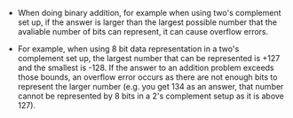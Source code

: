 - When doing binary addition, for example when using two's complement set up, if the answer is larger than the largest possible number that the avaliable number of bits can represent, it can cause overflow errors.

- For example, when using 8 bit data representation in a two's complement set up, the largest number that can be represented is +127 and the smallest is -128. If the answer to an addition problem exceeds those bounds, an overflow error occurs as there are not enough bits to represent the larger number (e.g. you get 134 as an answer, that number cannot be represented by 8 bits in a 2's complement setup as it is above 127).
